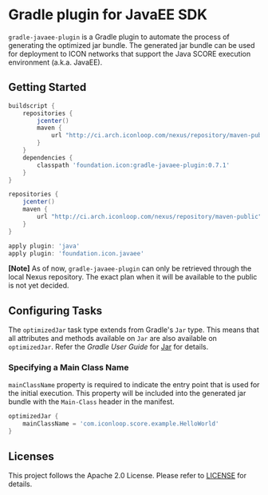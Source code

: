 # Gradle plugin for JavaEE SDK

`gradle-javaee-plugin` is a Gradle plugin to automate the process of generating the optimized jar bundle.
The generated jar bundle can be used for deployment to ICON networks that support the Java SCORE execution environment (a.k.a. JavaEE).

## Getting Started

```groovy
buildscript {
    repositories {
        jcenter()
        maven {
            url "http://ci.arch.iconloop.com/nexus/repository/maven-public"
        }
    }
    dependencies {
        classpath 'foundation.icon:gradle-javaee-plugin:0.7.1'
    }
}

repositories {
    jcenter()
    maven {
        url "http://ci.arch.iconloop.com/nexus/repository/maven-public"
    }
}

apply plugin: 'java'
apply plugin: 'foundation.icon.javaee'
```

**[Note]** As of now, `gradle-javaee-plugin` can only be retrieved through the local Nexus repository.
The exact plan when it will be available to the public is not yet decided.

## Configuring Tasks

The `optimizedJar` task type extends from Gradle's `Jar` type.
This means that all attributes and methods available on `Jar` are also available on `optimizedJar`.
Refer the _Gradle User Guide_ for [Jar](https://docs.gradle.org/current/dsl/org.gradle.api.tasks.bundling.Jar.html) for details.

### Specifying a Main Class Name

`mainClassName` property is required to indicate the entry point that is used for the initial execution.
This property will be included into the generated jar bundle with the `Main-Class` header in the manifest.

```groovy
optimizedJar {
    mainClassName = 'com.iconloop.score.example.HelloWorld'
}
```

## Licenses

This project follows the Apache 2.0 License. Please refer to [LICENSE](https://www.apache.org/licenses/LICENSE-2.0) for details.
